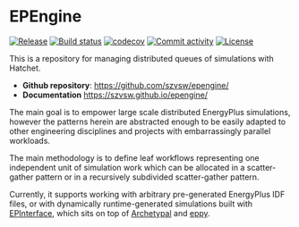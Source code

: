 # EPEngine

[![Release](https://img.shields.io/github/v/release/szvsw/epengine)](https://img.shields.io/github/v/release/szvsw/epengine)
[![Build status](https://img.shields.io/github/actions/workflow/status/szvsw/epengine/main.yml?branch=main)](https://github.com/szvsw/epengine/actions/workflows/main.yml?query=branch%3Amain)
[![codecov](https://codecov.io/gh/szvsw/epengine/branch/main/graph/badge.svg)](https://codecov.io/gh/szvsw/epengine)
[![Commit activity](https://img.shields.io/github/commit-activity/m/szvsw/epengine)](https://img.shields.io/github/commit-activity/m/szvsw/epengine)
[![License](https://img.shields.io/github/license/szvsw/epengine)](https://img.shields.io/github/license/szvsw/epengine)

This is a repository for managing distributed queues of simulations with Hatchet.

- **Github repository**: <https://github.com/szvsw/epengine/>
- **Documentation** <https://szvsw.github.io/epengine/>

The main goal is to empower large scale distributed EnergyPlus simulations, however the patterns herein are abstracted enough to be easily adapted to other engineering disciplines and projects with embarrassingly parallel workloads. 
 
The main methodology is to define leaf workflows representing one independent unit of simulation work which can be allocated in a scatter-gather pattern or in a recursively subdivided scatter-gather pattern. 

Currently, it supports working with arbitrary pre-generated EnergyPlus IDF files, or with dynamically runtime-generated simulations built with [EPInterface](https://github.com/szvsw/epinterface), which sits on top of [Archetypal](https://github.com/samuelduchesne/archetypal) and [eppy](https://github.com/santoshphilip/eppy). 

